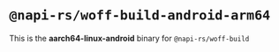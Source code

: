 # `@napi-rs/woff-build-android-arm64`

This is the **aarch64-linux-android** binary for `@napi-rs/woff-build`
